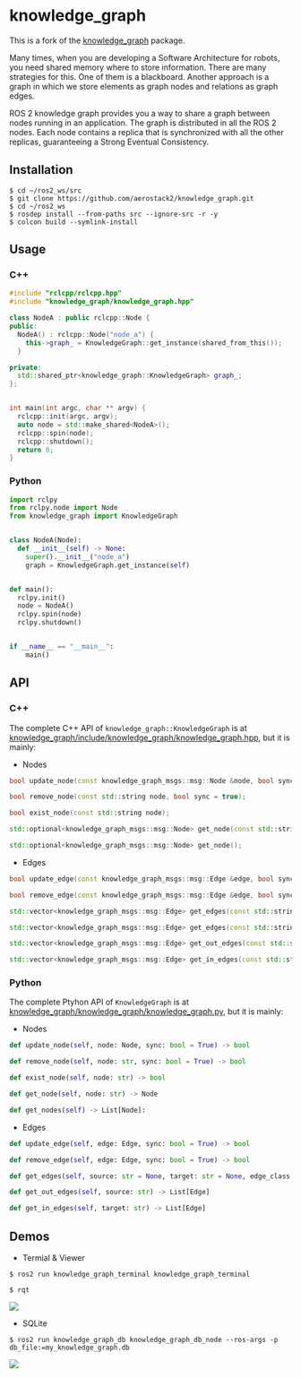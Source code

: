 # knowledge_graph

This is a fork of the [knowledge_graph](https://github.com/mgonzs13/knowledge_graph) package.


Many times, when you are developing a Software Architecture for robots, you need shared memory where to store information. There are many strategies for this. One of them is a blackboard. Another approach is a graph in which we store elements as graph nodes and relations as graph edges.

ROS 2 knowledge graph provides you a way to share a graph between nodes running in an application. The graph is distributed in all the ROS 2 nodes. Each node contains a replica that is synchronized with all the other replicas, guaranteeing a Strong Eventual Consistency.

## Installation

```shell
$ cd ~/ros2_ws/src
$ git clone https://github.com/aerostack2/knowledge_graph.git
$ cd ~/ros2_ws
$ rosdep install --from-paths src --ignore-src -r -y
$ colcon build --symlink-install
```

## Usage

### C++

```cpp
#include "rclcpp/rclcpp.hpp"
#include "knowledge_graph/knowledge_graph.hpp"

class NodeA : public rclcpp::Node {
public:
  NodeA() : rclcpp::Node("node_a") {
    this->graph_ = KnowledgeGraph::get_instance(shared_from_this());
  }

private:
  std::shared_ptr<knowledge_graph::KnowledgeGraph> graph_;
};


int main(int argc, char ** argv) {
  rclcpp::init(argc, argv);
  auto node = std::make_shared<NodeA>();
  rclcpp::spin(node);
  rclcpp::shutdown();
  return 0;
}
```

### Python

```python
import rclpy
from rclpy.node import Node
from knowledge_graph import KnowledgeGraph


class NodeA(Node):
  def __init__(self) -> None:
    super().__init__("node_a")
    graph = KnowledgeGraph.get_instance(self)


def main():
  rclpy.init()
  node = NodeA()
  rclpy.spin(node)
  rclpy.shutdown()


if __name__ == "__main__":
    main()
```

## API

### C++

The complete C++ API of `knowledge_graph::KnowledgeGraph` is at [knowledge_graph/include/knowledge_graph/knowledge_graph.hpp](knowledge_graph/include/knowledge_graph/knowledge_graph.hpp), but it is mainly:

- Nodes

```cpp
bool update_node(const knowledge_graph_msgs::msg::Node &node, bool sync = true);
```

```cpp
bool remove_node(const std::string node, bool sync = true);
```

```cpp
bool exist_node(const std::string node);
```

```cpp
std::optional<knowledge_graph_msgs::msg::Node> get_node(const std::string node);
```

```cpp
std::optional<knowledge_graph_msgs::msg::Node> get_node();
```

- Edges

```cpp
bool update_edge(const knowledge_graph_msgs::msg::Edge &edge, bool sync = true);
```

```cpp
bool remove_edge(const knowledge_graph_msgs::msg::Edge &edge, bool sync = true);
```

```cpp
std::vector<knowledge_graph_msgs::msg::Edge> get_edges(const std::string &source, const std::string &target)
```

```cpp
std::vector<knowledge_graph_msgs::msg::Edge> get_edges(const std::string &edge_class)
```

```cpp
std::vector<knowledge_graph_msgs::msg::Edge> get_out_edges(const std::string &source)
```

```cpp
std::vector<knowledge_graph_msgs::msg::Edge> get_in_edges(const std::string &target)
```

### Python

The complete Ptyhon API of `KnowledgeGraph` is at [knowledge_graph/knowledge_graph/knowledge_graph.py](knowledge_graph/knowledge_graph/knowledge_graph.py), but it is mainly:

- Nodes

```python
def update_node(self, node: Node, sync: bool = True) -> bool
```

```python
def remove_node(self, node: str, sync: bool = True) -> bool
```

```python
def exist_node(self, node: str) -> bool
```

```python
def get_node(self, node: str) -> Node
```

```python
def get_nodes(self) -> List[Node]:
```

- Edges

```python
def update_edge(self, edge: Edge, sync: bool = True) -> bool
```

```python
def remove_edge(self, edge: Edge, sync: bool = True) -> bool
```

```python
def get_edges(self, source: str = None, target: str = None, edge_class: str = None) -> List[Edge]:
```

```python
def get_out_edges(self, source: str) -> List[Edge]
```

```python
def get_in_edges(self, target: str) -> List[Edge]
```

## Demos

- Termial & Viewer

```shell
$ ros2 run knowledge_graph_terminal knowledge_graph_terminal
```

```shell
$ rqt
```

![](./docs/demo_terminal_viewer.gif)

- SQLite

```shell
$ ros2 run knowledge_graph_db knowledge_graph_db_node --ros-args -p db_file:=my_knowledge_graph.db
```

![](./docs/demo_db.gif)
